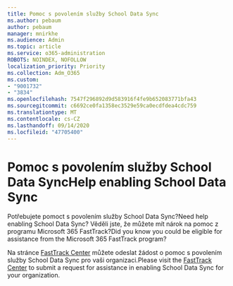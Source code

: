 ```yaml
---
title: Pomoc s povolením služby School Data Sync
ms.author: pebaum
author: pebaum
manager: mnirkhe
ms.audience: Admin
ms.topic: article
ms.service: o365-administration
ROBOTS: NOINDEX, NOFOLLOW
localization_priority: Priority
ms.collection: Adm_O365
ms.custom:
- "9001732"
- "3834"
ms.openlocfilehash: 7547f296892d9d583916f4fe9b652083771bfa43
ms.sourcegitcommit: c6692ce0fa1358ec3529e59ca0ecdfdea4cdc759
ms.translationtype: MT
ms.contentlocale: cs-CZ
ms.lasthandoff: 09/14/2020
ms.locfileid: "47705400"
---
```

# <a name="help-enabling-school-data-sync"></a><span data-ttu-id="499bf-102">Pomoc s povolením služby School Data Sync</span><span class="sxs-lookup"><span data-stu-id="499bf-102">Help enabling School Data Sync</span></span>

<span data-ttu-id="499bf-103">Potřebujete pomoct s povolením služby School Data Sync?</span><span class="sxs-lookup"><span data-stu-id="499bf-103">Need help enabling School Data Sync?</span></span> <span data-ttu-id="499bf-104">Věděli jste, že můžete mít nárok na pomoc z programu Microsoft 365 FastTrack?</span><span class="sxs-lookup"><span data-stu-id="499bf-104">Did you know you could be eligible for assistance from the Microsoft 365 FastTrack program?</span></span>

<span data-ttu-id="499bf-105">Na stránce [FastTrack Center](https://www.microsoft.com/fasttrack) můžete odeslat žádost o pomoc s povolením služby School Data Sync pro vaši organizaci.</span><span class="sxs-lookup"><span data-stu-id="499bf-105">Please visit the [FastTrack Center](https://www.microsoft.com/fasttrack) to submit a request for assistance in enabling School Data Sync for your organization.</span></span>
